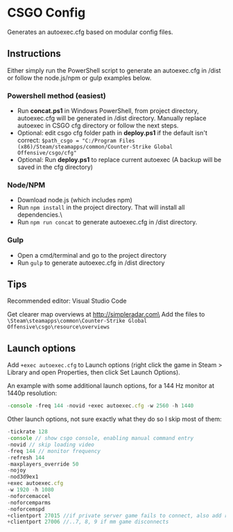 # CSGO Config

Generates an autoexec.cfg based on modular config files.

## Instructions

Either simply run the PowerShell script to generate an autoexec.cfg in /dist or follow the node.js/npm or gulp examples below.

### Powershell method (easiest)

* Run **concat.ps1** in Windows PowerShell, from project directory, autoexec.cfg will be generated in /dist directory. Manually replace autoexec in CSGO cfg directory or follow the next steps.
* Optional: edit csgo cfg folder path in **deploy.ps1** if the default isn't correct: `$path_csgo = "C:/Program Files (x86)/Steam/steamapps/common/Counter-Strike Global Offensive/csgo/cfg"`
* Optional: Run **deploy.ps1** to replace current autoexec (A backup will be saved in the cfg directory)

### Node/NPM

* Download node.js (which includes npm)
* Run `npm install` in the project directory. That will install all dependencies.\
* Run `npm run concat` to generate autoexec.cfg in /dist directory.

### Gulp 

* Open a cmd/terminal and go to the project directory
* Run `gulp` to generate autoexec.cfg in /dist directory

## Tips

Recommended editor: Visual Studio Code

Get clearer map overviews at http://simpleradar.com\
Add the files to `\Steam\steamapps\common\Counter-Strike Global Offensive\csgo\resource\overviews`

## Launch options

Add `+exec autoexec.cfg` to Launch options (right click the game in Steam > Library and open Properties, then click Set Launch Options).

An example with some additional launch options, for a 144 Hz monitor at 1440p resolution:

```js
-console -freq 144 -novid +exec autoexec.cfg -w 2560 -h 1440
```

Other launch options, not sure exactly what they do so I skip most of them:

```js
-tickrate 128
-console // show csgo console, enabling manual command entry
-novid // skip loading video
-freq 144 // monitor frequency
-refresh 144 
-maxplayers_override 50 
-nojoy 
-nod3d9ex1 
+exec autoexec.cfg
-w 1920 -h 1080 
-noforcemaccel 
-noforcemparms 
-noforcemspd 
+clientport 27015 //if private server game fails to connect, also add rules to firewall or disable virus protection, one might work.
+clientport 27006 //..7, 8, 9 if mm game disconnects
```